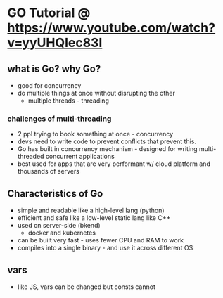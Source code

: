 # GO Tutorial @ https://www.youtube.com/watch?v=yyUHQIec83I

## what is Go? why Go?
- good for concurrency
- do multiple things at once without disrupting the other
    - multiple threads - threading

### challenges of multi-threading
- 2 ppl trying to book something at once - concurrency
- devs need to write code to prevent conflicts that prevent this. 
- Go has built in concurrency mechanism - designed for writing multi-threaded concurrent applications 
- best used for apps that are very performant w/ cloud platform and thousands of servers

## Characteristics of Go
- simple and readable like a high-level lang (python)
- efficient and safe like a low-level static lang like C++
- used on server-side (bkend)
    - docker and kubernetes
- can be built very fast - uses fewer CPU and RAM to work
- compiles into a single binary - and use it across different OS


## vars
- like JS, vars can be changed but consts cannot